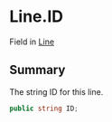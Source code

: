 # Line.ID

Field in [Line](api/csharp/yarn.line.md)

## Summary


The string ID for this line.


```csharp
public string ID;
```

